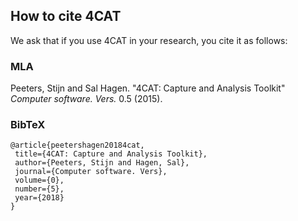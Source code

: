## How to cite 4CAT

We ask that if you use 4CAT in your research, you cite
it as follows:

### MLA

Peeters, Stijn and Sal Hagen. "4CAT: Capture and Analysis Toolkit" *Computer software. Vers.* 0.5 (2015).

### BibTeX

```
@article{peetershagen20184cat,
 title={4CAT: Capture and Analysis Toolkit},
 author={Peeters, Stijn and Hagen, Sal},
 journal={Computer software. Vers},
 volume={0},
 number={5},
 year={2018}
}
```